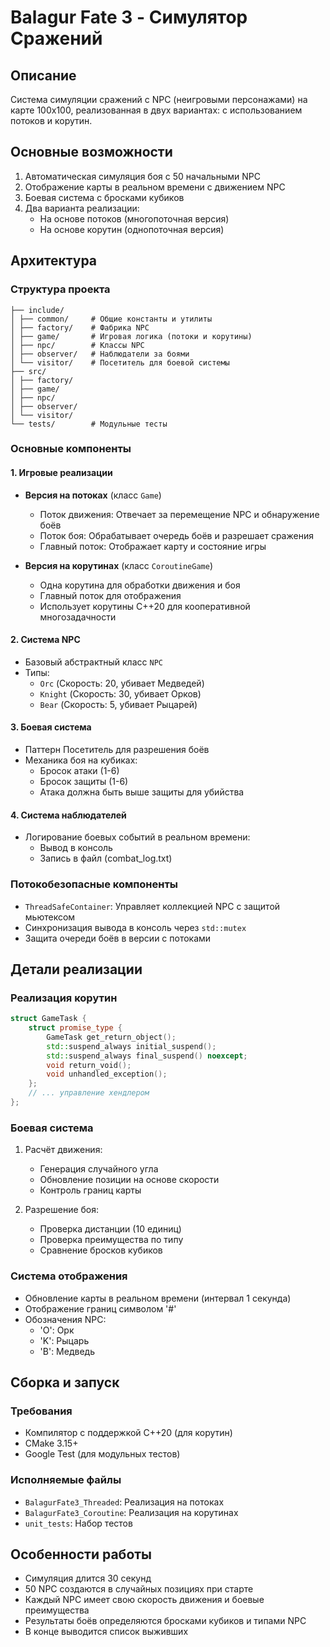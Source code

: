 # Balagur Fate 3 - Симулятор Сражений

## Описание
Система симуляции сражений с NPC (неигровыми персонажами) на карте 100x100, реализованная в двух вариантах: с использованием потоков и корутин.

## Основные возможности
1. Автоматическая симуляция боя с 50 начальными NPC
2. Отображение карты в реальном времени с движением NPC
3. Боевая система с бросками кубиков
4. Два варианта реализации:
   - На основе потоков (многопоточная версия)
   - На основе корутин (однопоточная версия)

## Архитектура

### Структура проекта
```
├── include/
│ ├── common/     # Общие константы и утилиты
│ ├── factory/    # Фабрика NPC
│ ├── game/       # Игровая логика (потоки и корутины)
│ ├── npc/        # Классы NPC
│ ├── observer/   # Наблюдатели за боями
│ └── visitor/    # Посетитель для боевой системы
├── src/
│ ├── factory/
│ ├── game/
│ ├── npc/
│ ├── observer/
│ └── visitor/
└── tests/        # Модульные тесты
```

### Основные компоненты

#### 1. Игровые реализации
- **Версия на потоках** (класс `Game`)
  - Поток движения: Отвечает за перемещение NPC и обнаружение боёв
  - Поток боя: Обрабатывает очередь боёв и разрешает сражения
  - Главный поток: Отображает карту и состояние игры

- **Версия на корутинах** (класс `CoroutineGame`)
  - Одна корутина для обработки движения и боя
  - Главный поток для отображения
  - Использует корутины C++20 для кооперативной многозадачности

#### 2. Система NPC
- Базовый абстрактный класс `NPC`
- Типы:
  - `Orc` (Скорость: 20, убивает Медведей)
  - `Knight` (Скорость: 30, убивает Орков)
  - `Bear` (Скорость: 5, убивает Рыцарей)

#### 3. Боевая система
- Паттерн Посетитель для разрешения боёв
- Механика боя на кубиках:
  - Бросок атаки (1-6)
  - Бросок защиты (1-6)
  - Атака должна быть выше защиты для убийства

#### 4. Система наблюдателей
- Логирование боевых событий в реальном времени:
  - Вывод в консоль
  - Запись в файл (combat_log.txt)

### Потокобезопасные компоненты
- `ThreadSafeContainer`: Управляет коллекцией NPC с защитой мьютексом
- Синхронизация вывода в консоль через `std::mutex`
- Защита очереди боёв в версии с потоками

## Детали реализации

### Реализация корутин
```cpp
struct GameTask {
    struct promise_type {
        GameTask get_return_object();
        std::suspend_always initial_suspend();
        std::suspend_always final_suspend() noexcept;
        void return_void();
        void unhandled_exception();
    };
    // ... управление хендлером
};
```

### Боевая система
1. Расчёт движения:
   - Генерация случайного угла
   - Обновление позиции на основе скорости
   - Контроль границ карты

2. Разрешение боя:
   - Проверка дистанции (10 единиц)
   - Проверка преимущества по типу
   - Сравнение бросков кубиков

### Система отображения
- Обновление карты в реальном времени (интервал 1 секунда)
- Отображение границ символом '#'
- Обозначения NPC:
  - 'O': Орк
  - 'K': Рыцарь
  - 'B': Медведь

## Сборка и запуск

### Требования
- Компилятор с поддержкой C++20 (для корутин)
- CMake 3.15+
- Google Test (для модульных тестов)

### Исполняемые файлы
- `BalagurFate3_Threaded`: Реализация на потоках
- `BalagurFate3_Coroutine`: Реализация на корутинах
- `unit_tests`: Набор тестов

## Особенности работы
- Симуляция длится 30 секунд
- 50 NPC создаются в случайных позициях при старте
- Каждый NPC имеет свою скорость движения и боевые преимущества
- Результаты боёв определяются бросками кубиков и типами NPC
- В конце выводится список выживших